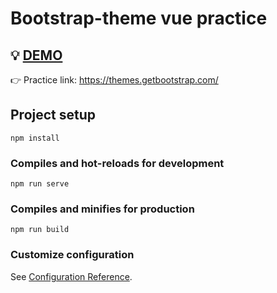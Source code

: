 # Bootstrap-theme vue practice

## 💡 [DEMO](https://bootstrap-vue-portfolio.herokuapp.com/)

👉 Practice link: https://themes.getbootstrap.com/

## Project setup
```
npm install
```

### Compiles and hot-reloads for development
```
npm run serve
```

### Compiles and minifies for production
```
npm run build
```

### Customize configuration
See [Configuration Reference](https://cli.vuejs.org/config/).
